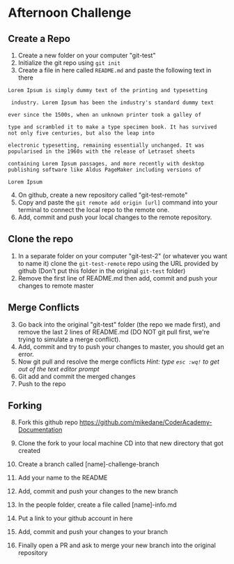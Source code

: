 # Afternoon Challenge

## Create a Repo
1. Create a new folder on your computer "git-test"
2. Initialize the git repo using `git init`
3. Create a file in here called `README.md` and paste the following text in there

```
Lorem Ipsum is simply dummy text of the printing and typesetting

 industry. Lorem Ipsum has been the industry's standard dummy text

ever since the 1500s, when an unknown printer took a galley of

type and scrambled it to make a type specimen book. It has survived not only five centuries, but also the leap into 

electronic typesetting, remaining essentially unchanged. It was popularised in the 1960s with the release of Letraset sheets 

containing Lorem Ipsum passages, and more recently with desktop publishing software like Aldus PageMaker including versions of

Lorem Ipsum
```

4. On github, create a new repository called "git-test-remote"
5. Copy and paste the `git remote add origin [url]` command into your terminal to connect the local repo to the remote one.
6. Add, commit and push your local changes to the remote repository.

## Clone the repo
1. In a separate folder on your computer "git-test-2" (or whatever you want to name it) clone the `git-test-remote` repo using the URL provided by github (Don't put this folder in the original `git-test` folder)
2. Remove the first line of README.md then add, commit and push your changes to remote master

## Merge Conflicts
3.  Go back into the original "git-test" folder (the repo we made first), and remove the last 2 lines of README.md (DO NOT git pull first, we're trying to simulate a merge conflict).
4.  Add, commit and try to push your changes to master, you should get an error. 
5. Now git pull and resolve the merge conflicts
 *Hint: type `esc :wq!` to get out of the text editor prompt*
6. Git add and commit the merged changes
7. Push to the repo

## Forking
8. Fork this github repo https://github.com/mikedane/CoderAcademy-Documentation
9. Clone the fork to your local machine
      CD into that new directory that got created
10. Create a branch called [name]-challenge-branch
11. Add your name to the README
12. Add, commit and push your changes to the new branch
   
13. In the people folder, create a file called [name]-info.md
14. Put a link to your github account in here
15. Add, commit and push your changes to your branch

16. Finally open a PR and ask to merge your new branch into the original repository
